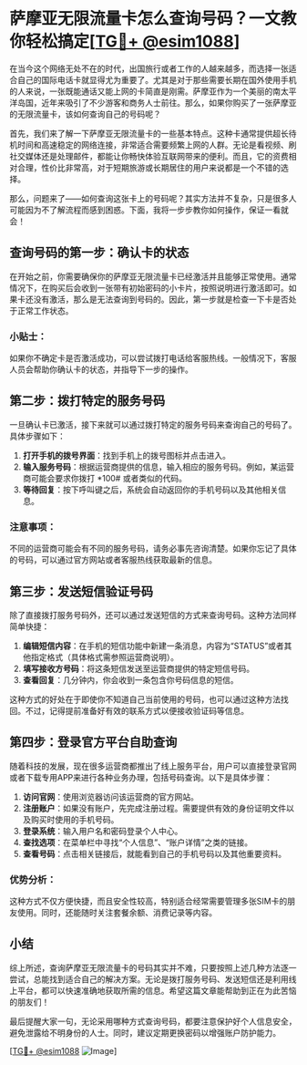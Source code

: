 # 萨摩亚无限流量卡怎么查询号码？一文教你轻松搞定[[TG💪+ @esim1088](https://t.me/s/esim1088)]

在当今这个网络无处不在的时代，出国旅行或者工作的人越来越多，而选择一张适合自己的国际电话卡就显得尤为重要了。尤其是对于那些需要长期在国外使用手机的人来说，一张既能通话又能上网的卡简直是刚需。萨摩亚作为一个美丽的南太平洋岛国，近年来吸引了不少游客和商务人士前往。那么，如果你购买了一张萨摩亚的无限流量卡，该如何查询自己的号码呢？

首先，我们来了解一下萨摩亚无限流量卡的一些基本特点。这种卡通常提供超长待机时间和高速稳定的网络连接，非常适合需要频繁上网的人群。无论是看视频、刷社交媒体还是处理邮件，都能让你畅快体验互联网带来的便利。而且，它的资费相对合理，性价比非常高，对于短期旅游或长期居住的用户来说都是一个不错的选择。

那么，问题来了——如何查询这张卡上的号码呢？其实方法并不复杂，只是很多人可能因为不了解流程而感到困惑。下面，我将一步步教你如何操作，保证一看就会！

## 查询号码的第一步：确认卡的状态

在开始之前，你需要确保你的萨摩亚无限流量卡已经激活并且能够正常使用。通常情况下，在购买后会收到一张带有初始密码的小卡片，按照说明进行激活即可。如果卡还没有激活，那么是无法查询到号码的。因此，第一步就是检查一下卡是否处于正常工作状态。

### 小贴士：
如果你不确定卡是否激活成功，可以尝试拨打电话给客服热线。一般情况下，客服人员会帮助你确认卡的状态，并指导下一步的操作。

## 第二步：拨打特定的服务号码

一旦确认卡已激活，接下来就可以通过拨打特定的服务号码来查询自己的号码了。具体步骤如下：

1. **打开手机的拨号界面**：找到手机上的拨号图标并点击进入。
2. **输入服务号码**：根据运营商提供的信息，输入相应的服务号码。例如，某运营商可能会要求你拨打 *100# 或者类似的代码。
3. **等待回复**：按下呼叫键之后，系统会自动返回你的手机号码以及其他相关信息。

### 注意事项：
不同的运营商可能会有不同的服务号码，请务必事先咨询清楚。如果你忘记了具体的号码，可以通过官方网站或者客服热线获取最新的信息。

## 第三步：发送短信验证号码

除了直接拨打服务号码外，还可以通过发送短信的方式来查询号码。这种方法同样简单快捷：

1. **编辑短信内容**：在手机的短信功能中新建一条消息，内容为“STATUS”或者其他指定格式（具体格式需参照运营商说明）。
2. **填写接收方号码**：将这条短信发送至运营商提供的特定短信号码。
3. **查看回复**：几分钟内，你会收到一条包含你号码信息的短信。

这种方式的好处在于即使你不知道自己当前使用的号码，也可以通过这种方法找回。不过，记得提前准备好有效的联系方式以便接收验证码等信息。

## 第四步：登录官方平台自助查询

随着科技的发展，现在很多运营商都推出了线上服务平台，用户可以直接登录官网或者下载专用APP来进行各种业务办理，包括号码查询。以下是具体步骤：

1. **访问官网**：使用浏览器访问该运营商的官方网站。
2. **注册账户**：如果没有账户，先完成注册过程。需要提供有效的身份证明文件以及购买时使用的手机号码。
3. **登录系统**：输入用户名和密码登录个人中心。
4. **查找选项**：在菜单栏中寻找“个人信息”、“账户详情”之类的链接。
5. **查看号码**：点击相关链接后，就能看到自己的手机号码以及其他重要资料。

### 优势分析：
这种方式不仅方便快捷，而且安全性较高，特别适合经常需要管理多张SIM卡的朋友使用。同时，还能随时关注套餐余额、消费记录等内容。

## 小结

综上所述，查询萨摩亚无限流量卡的号码其实并不难，只要按照上述几种方法逐一尝试，总能找到适合自己的解决方案。无论是拨打服务号码、发送短信还是利用线上平台，都可以快速准确地获取所需的信息。希望这篇文章能帮助到正在为此苦恼的朋友们！

最后提醒大家一句，无论采用哪种方式查询号码，都要注意保护好个人信息安全，避免泄露给不明身份的人士。同时，建议定期更换密码以增强账户防护能力。

[[TG💪+ @esim1088](https://t.me/s/esim1088) ![Image](https://i.postimg.cc/4NQfJmqS/Snipaste-2025-05-13-00-14-12.png)]